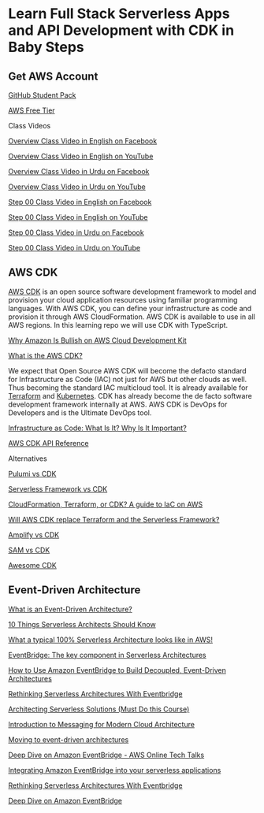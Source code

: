 # Learn Full Stack Serverless Apps and API Development with CDK in Baby Steps

## Get AWS Account

[GitHub Student Pack](https://education.github.com/pack)

[AWS Free Tier](https://aws.amazon.com/free/)

Class Videos

[Overview Class Video in English on Facebook](https://www.facebook.com/zeeshanhanif/videos/10225155745305611)

[Overview Class Video in English on YouTube](https://www.youtube.com/watch?v=bnTCwunqhMc)

[Overview Class Video in Urdu on Facebook](https://www.facebook.com/zeeshanhanif/videos/10225164884934096)

[Overview Class Video in Urdu on YouTube](https://www.youtube.com/watch?v=JhFiu-krGZI)

[Step 00 Class Video in English on Facebook](https://www.facebook.com/zeeshanhanif/videos/10225191381716499)

[Step 00 Class Video in English on YouTube](https://www.youtube.com/watch?v=UpuVx8c0-lA)

[Step 00 Class Video in Urdu on Facebook](https://www.facebook.com/zeeshanhanif/videos/10225203759985948)

[Step 00 Class Video in Urdu on YouTube](https://www.youtube.com/watch?v=xWF-LCTnSy4)

## AWS CDK

[AWS CDK](https://github.com/aws/aws-cdk) is an open source software development framework to model and provision your cloud application resources using familiar programming languages. With AWS CDK, you can define your infrastructure as code and provision it through AWS CloudFormation. AWS CDK is available to use in all AWS regions. In this learning repo we will use CDK with TypeScript.

[Why Amazon Is Bullish on AWS Cloud Development Kit](https://www.datacenterknowledge.com/amazon/why-amazon-bullish-aws-cloud-development-kit)

[What is the AWS CDK?](https://docs.aws.amazon.com/cdk/latest/guide/home.html)

We expect that Open Source AWS CDK will become the defacto standard for Infrastructure as Code (IAC) not just for AWS but other clouds as well. Thus becoming the standard IAC multicloud tool. It is already available for [Terraform](https://github.com/hashicorp/terraform-cdk) and [Kubernetes](https://cdk8s.io/). CDK has already become the de facto software development framework internally at AWS. AWS CDK is DevOps for Developers and is the Ultimate DevOps tool. 

[Infrastructure as Code: What Is It? Why Is It Important?](https://www.hashicorp.com/resources/what-is-infrastructure-as-code) 

[AWS CDK API Reference](https://docs.aws.amazon.com/cdk/api/latest/docs/aws-construct-library.html)

Alternatives

[Pulumi vs CDK](https://www.pulumi.com/docs/intro/vs/cloud_template_transpilers/)

[Serverless Framework vs CDK](https://www.secjuice.com/aws-cdk-vs-serverless-framework/)

[CloudFormation, Terraform, or CDK? A guide to IaC on AWS](https://acloudguru.com/blog/engineering/cloudformation-terraform-or-cdk-guide-to-iac-on-aws)

[Will AWS CDK replace Terraform and the Serverless Framework?](https://blog.codecentric.de/en/2019/09/aws-cdk-versus-terraform-and-serverless-framework/)

[Amplify vs CDK](https://stackoverflow.com/questions/60087064/aws-cdk-vs-aws-amplify#:~:text=Amplify%20is%20ok%20for%20deploying,deploy%20static%20sites%20with%20CDK.)

[SAM vs CDK](https://aws.amazon.com/cdk/faqs/#:~:text=AWS%20CDK%20offers%20broad%20coverage,Python%2C%20C%23%2C%20and%20Java.&text=If%20you%20prefer%20defining%20your,SAM%20is%20the%20better%20fit.)


[Awesome CDK](https://github.com/kolomied/awesome-cdk)


## Event-Driven Architecture

[What is an Event-Driven Architecture?](https://aws.amazon.com/event-driven-architecture/)

[10 Things Serverless Architects Should Know](https://aws.amazon.com/blogs/architecture/ten-things-serverless-architects-should-know/)

[What a typical 100% Serverless Architecture looks like in AWS!](https://medium.com/serverless-transformation/what-a-typical-100-serverless-architecture-looks-like-in-aws-40f252cd0ecb)

[EventBridge: The key component in Serverless Architectures](https://medium.com/serverless-transformation/eventbridge-the-key-component-in-serverless-architectures-e7d4e60fca2d)

[How to Use Amazon EventBridge to Build Decoupled, Event-Driven Architectures](https://pages.awscloud.com/AWS-Learning-Path-How-to-Use-Amazon-EventBridge-to-Build-Decoupled-Event-Driven-Architectures_2020_LP_0001-SRV.html)

[Rethinking Serverless Architectures With Eventbridge](https://blog.thundra.io/rethinking-serverless-architectures-with-eventbridge)

[Architecting Serverless Solutions (Must Do this Course)](https://www.aws.training/Details/eLearning?id=42594)

[Introduction to Messaging for Modern Cloud Architecture](https://aws.amazon.com/blogs/architecture/introduction-to-messaging-for-modern-cloud-architecture/)

[Moving to event-driven architectures](https://www.youtube.com/watch?v=h46IquqjF3E)

[Deep Dive on Amazon EventBridge - AWS Online Tech Talks](https://www.youtube.com/watch?v=28B4L1fnnGM)

[Integrating Amazon EventBridge into your serverless applications](https://aws.amazon.com/blogs/compute/integrating-amazon-eventbridge-into-your-serverless-applications/)

[Rethinking Serverless Architectures With Eventbridge](https://blog.thundra.io/rethinking-serverless-architectures-with-eventbridge)

[Deep Dive on Amazon EventBridge](https://pages.awscloud.com/Deep-Dive-on-Amazon-EventBridge_2019_0919-SRV_OD.html)

